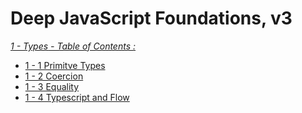# Deep JavaScript Foundations, v3

_[1 - <u>Types</u> -  Table of Contents :]()_

- [1 - 1 Primitve Types](Primitive-Types.md)
- [1 - 2 Coercion](Coercion.md)
- [1 - 3 Equality](Equality.md)
- [1 - 4 Typescript and Flow](Typescript-Flow.md)
